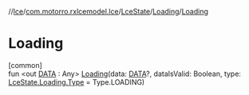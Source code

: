 //[lce](../../../../index.md)/[com.motorro.rxlcemodel.lce](../../index.md)/[LceState](../index.md)/[Loading](index.md)/[Loading](-loading.md)

# Loading

[common]\
fun &lt;out [DATA](index.md) : Any&gt; [Loading](-loading.md)(data: [DATA](index.md)?, dataIsValid: Boolean, type: [LceState.Loading.Type](-type/index.md) = Type.LOADING)
